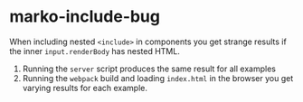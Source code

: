 # marko-include-bug

When including nested `<include>` in components you get strange results if the inner `input.renderBody` has nested HTML.

1. Running the `server` script produces the same result for all examples
2. Running the `webpack` build and loading `index.html` in the browser you get varying results for each example.
